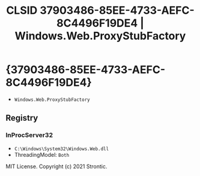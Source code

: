 ﻿---
title: "CLSID 37903486-85EE-4733-AEFC-8C4496F19DE4 | Windows.Web.ProxyStubFactory"
excerpt: What is COM-Object CLSID 37903486-85EE-4733-AEFC-8C4496F19DE4?
---

# {37903486-85EE-4733-AEFC-8C4496F19DE4}

* `Windows.Web.ProxyStubFactory`

## Registry


### InProcServer32

* `C:\Windows\System32\Windows.Web.dll`
* ThreadingModel: `Both`

MIT License. Copyright (c) 2021 Strontic.



